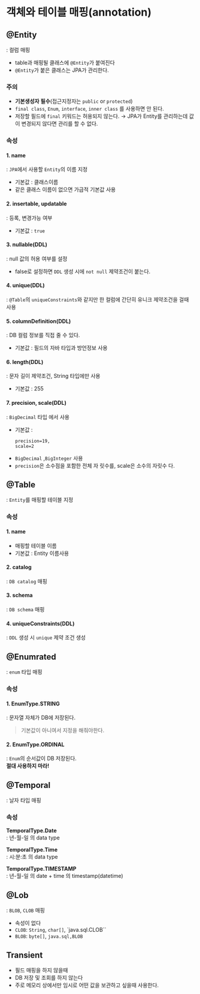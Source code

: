 # 객체와 테이블 매핑(annotation)
## @Entity
: 컬럼 매핑
- table과 매핑될 클래스에 `@Entity`가 붙여진다
- `@Entity`가 붙은 클래스는 JPA가 관리한다.

### 주의
- **기본생성자 필수**(접근지정자는 `public` or `protected`)
- `final class`, `Enum`, `interface`, `inner class` 를 사용하면 안 된다.
- 저장할 필드에 `final` 키워드는 허용되지 않는다. &rarr; JPA가 Entity를 관리하는데 값이 변경되지 않다면 관리를 할 수 없다.

### 속성
#### 1. name
: `JPA`에서 사용할 `Entity`의 이름 지정
- 기본값 : 클래스이름
- 같은 클래스 이름이 없으면 가급적 기본값 사용

#### 2. insertable, updatable
: 등록, 변경가능 여부
- 기본값 : `true`

#### 3. nullable(DDL)
: null 값의 허용 여부를 설정
- false로 설정하면 `DDL` 생성 시에 `not null` 제약조건이 붙는다.

#### 4. unique(DDL)
: `@Table`의 `uniqueConstraints`와 같지만 한 컬럼에 간단히 유니크 제약조건을 걸때 사용

#### 5. columnDefinition(DDL)
: DB 컬럼 정보를 직접 줄 수 있다.
- 기본값 : 필드의 자바 타입과 방언정보 사용

#### 6. length(DDL)
: 문자 길이 제약조건, String 타입에만 사용
- 기본값 : 255

#### 7. precision, scale(DDL)
: `BigDecimal` 타입 에서 사용
- 기본값 : 
    ```
    precision=19,  
    scale=2
    ```
- `BigDecimal` ,`BigInteger` 사용
- `precision`은 소수점을 포함한 전체 자 릿수를, scale은 소수의 자릿수 다.

## @Table
: `Entity`를 매핑할 테이블 지정

### 속성
#### 1. name
- 매핑할 테이블 이름
- 기본값 : Entity 이름사용 

#### 2. catalog
: `DB catalog` 매핑

#### 3. schema
: `DB schema` 매핑

#### 4. uniqueConstraints(DDL)
: `DDL` 생성 시 `unique` 제약 조건 생성

## @Enumrated
: `enum` 타입 매핑
### 속성
#### 1. EnumType.STRING
: 문자열 자체가 DB에 저장된다.  
> 기본값이 아니여서 지정을 해줘야한다.

#### 2. EnumType.ORDINAL
: `Enum`의 순서값이 DB 저장된다.  
**절대 사용하지 마라!**
## @Temporal
: 날자 타입 매핑

### 속성
**TemporalType.Date**  
: 년-월-일 의 data type

**TemporalType.Time**  
: 시:분:초 의 data type

**TemporalType.TIMESTAMP**  
: 년-월-일 의 date + time 의 timestamp(datetime)

## @Lob
: `BLOB`, `CLOB` 매핑
- 속성이 없다
- `CLOB`: `String`, `char[]`, `java.sql.CLOB``
- `BLOB`: `byte[]`, `java.sql,BLOB`

## Transient
- 필드 매핑을 하지 않을때
- DB 저장 및 조회를 하지 않는다
- 주로 메모리 상에서만 임시로 어떤 값을 보관하고 싶을때 사용한다.
